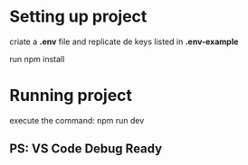 # Setting up project

criate a __.env__ file and replicate de keys listed in __.env-example__

run npm install

# Running project

execute the command: npm run dev

## PS: VS Code Debug Ready
